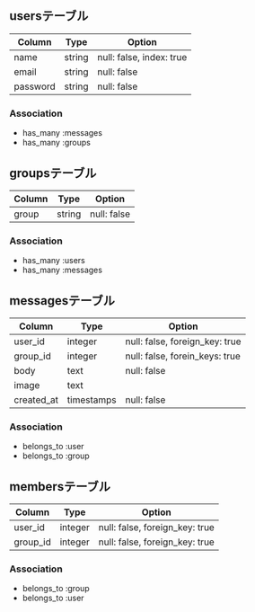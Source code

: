 ## usersテーブル

|Column|Type|Option|
|------|----|------|
|name|string|null: false, index: true|
|email|string|null: false|
|password|string|null: false|

### Association
- has_many :messages
- has_many :groups



## groupsテーブル

|Column|Type|Option|
|------|----|------|
|group|string|null: false|

### Association
- has_many :users
- has_many :messages



## messagesテーブル

|Column|Type|Option|
|------|----|------|
|user_id|integer|null: false, foreign_key: true|
|group_id|integer|null: false, forein_keys: true|
|body|text|null: false|
|image|text||
|created_at|timestamps|null: false|

### Association
- belongs_to :user
- belongs_to :group



## membersテーブル

|Column|Type|Option|
|------|----|------|
|user_id|integer|null: false, foreign_key: true|
|group_id|integer|null: false, foreign_key: true|


### Association
- belongs_to :group
- belongs_to :user
